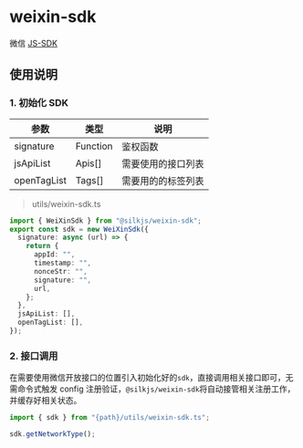 # weixin-sdk

微信 [JS-SDK](https://developers.weixin.qq.com/doc/offiaccount/OA_Web_Apps/JS-SDK.html)

## 使用说明

### 1. 初始化 SDK

| 参数        | 类型     | 说明               |
| ----------- | -------- | ------------------ |
| signature   | Function | 鉴权函数           |
| jsApiList   | Apis[]   | 需要使用的接口列表 |
| openTagList | Tags[]   | 需要用的的标签列表 |

> utils/weixin-sdk.ts

```typescript
import { WeiXinSdk } from "@silkjs/weixin-sdk";
export const sdk = new WeiXinSdk({
  signature: async (url) => {
    return {
      appId: "",
      timestamp: "",
      nonceStr: "",
      signature: "",
      url,
    };
  },
  jsApiList: [],
  openTagList: [],
});
```

### 2. 接口调用

在需要使用微信开放接口的位置引入初始化好的`sdk`，直接调用相关接口即可，无需命令式触发 config 注册验证，`@silkjs/weixin-sdk`将自动接管相关注册工作，并缓存好相关状态。

```typescript
import { sdk } from "{path}/utils/weixin-sdk.ts";

sdk.getNetworkType();
```
